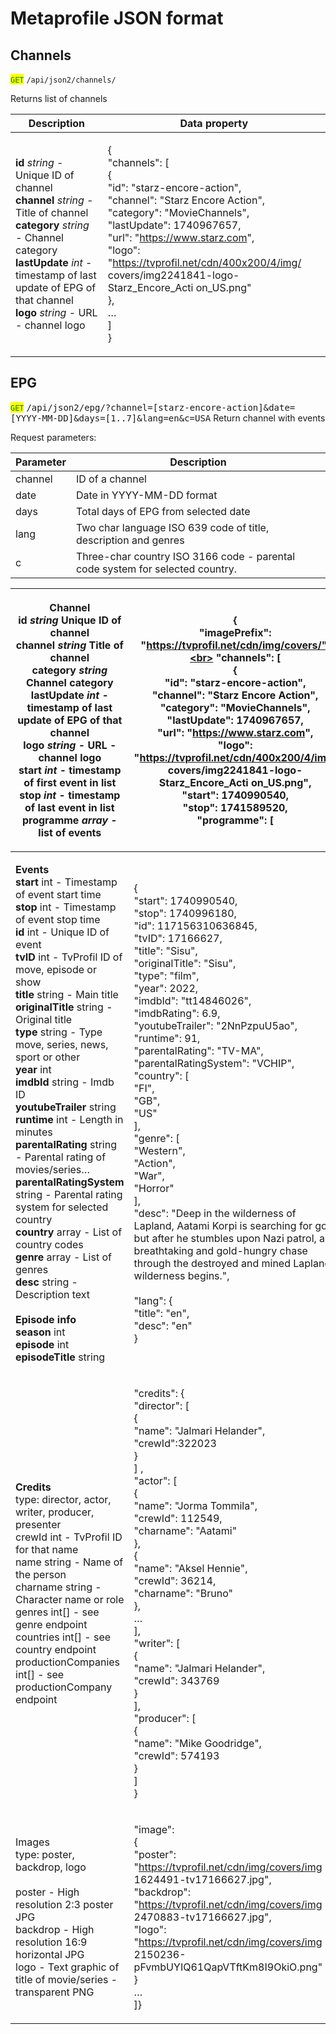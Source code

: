 # Metaprofile JSON format

## Channels

<mark style="color:green;">`GET`</mark> `/api/json2/channels/`

Returns list of channels

| Description                                                                                                                                                                                                                                                                                                                                                  | Data property                                                                                                                                                                                                                                                                                                                                                                                                                                       |
| ------------------------------------------------------------------------------------------------------------------------------------------------------------------------------------------------------------------------------------------------------------------------------------------------------------------------------------------------------------ | --------------------------------------------------------------------------------------------------------------------------------------------------------------------------------------------------------------------------------------------------------------------------------------------------------------------------------------------------------------------------------------------------------------------------------------------------- |
| <p><strong>id</strong> <em>string</em> - Unique ID of channel <br><strong>channel</strong> <em>string -</em> Title of channel <br><strong>category</strong> <em>string -</em> Channel category <strong>lastUpdate</strong> <em>int</em> - timestamp of last update of EPG of that channel <br><strong>logo</strong> <em>string</em> - URL - channel logo</p> | <p>{ <br>    "channels": [ <br>        { <br>            "id": "starz-encore-action", <br>            "channel": "Starz Encore Action", <br>            "category": "MovieChannels", <br>            "lastUpdate": 1740967657, <br>            "url": "https://www.starz.com", <br>            "logo": "https://tvprofil.net/cdn/400x200/4/img/ covers/img2241841-logo-Starz_Encore_Acti on_US.png"<br>         },<br>        … <br>    ] <br>}</p> |

## EPG

<mark style="color:green;">`GET`</mark> <kbd>/api/json2/epg/?channel=\[starz-encore-action]\&date=\[YYYY-MM-DD]\&days=\[1..7]\&lang=en\&c=USA</kbd>  Return channel with events&#x20;

Request parameters:

| Parameter | Description                                                                   |
| --------- | ----------------------------------------------------------------------------- |
| channel   | ID of a channel                                                               |
| date      | Date in YYYY-MM-DD format                                                     |
| days      | Total days of EPG from selected date                                          |
| lang      | Two char language ISO 639 code of title, description and genres               |
| c         | Three-char country ISO 3166 code - parental code system for selected country. |



| <p><strong>Channel</strong><br><strong>id</strong> <em>string</em> Unique ID of channel<br><strong>channel</strong> <em>string</em> Title of channel <br><strong>category</strong> <em>string</em> Channel category <br><strong>lastUpdate</strong> <em>int</em> - timestamp of last update of EPG of that channel <br><strong>logo</strong> <em>string</em> - URL - channel logo <br><strong>start</strong> <em>int</em> - timestamp of first event in list <br><strong>stop</strong> <em>int</em> - timestamp of last event in list <br><strong>programme</strong> <em>array</em> - list of events</p>                                                                                                                                                                                                                                                                                                                                                                                                                                                                                                                                      | <p>{ <br>    "imagePrefix": <br>    "https://tvprofil.net/cdn/img/covers/",<br>    "channels": [ <br>        { <br>            "id": "starz-encore-action", <br>            "channel": "Starz Encore Action",<br>            "category": "MovieChannels", <br>            "lastUpdate": 1740967657, <br>            "url": "https://www.starz.com", <br>            "logo": "https://tvprofil.net/cdn/400x200/4/img/ covers/img2241841-logo-Starz_Encore_Acti on_US.png", <br>            "start": 1740990540, <br>            "stop": 1741589520, <br>            "programme": [ </p>                                                                                                                                                                                                                                                                                                                                                                                 |
| --------------------------------------------------------------------------------------------------------------------------------------------------------------------------------------------------------------------------------------------------------------------------------------------------------------------------------------------------------------------------------------------------------------------------------------------------------------------------------------------------------------------------------------------------------------------------------------------------------------------------------------------------------------------------------------------------------------------------------------------------------------------------------------------------------------------------------------------------------------------------------------------------------------------------------------------------------------------------------------------------------------------------------------------------------------------------------------------------------------------------------------------- | ---------------------------------------------------------------------------------------------------------------------------------------------------------------------------------------------------------------------------------------------------------------------------------------------------------------------------------------------------------------------------------------------------------------------------------------------------------------------------------------------------------------------------------------------------------------------------------------------------------------------------------------------------------------------------------------------------------------------------------------------------------------------------------------------------------------------------------------------------------------------------------------------------------------------------------------------------------------------- |
| <p><strong>Events</strong><br><strong>start</strong> int - Timestamp of event start time<br><strong>stop</strong> int - Timestamp of event stop time <br><strong>id</strong> int - Unique ID of event <br><strong>tvID</strong> int - TvProfil ID of move, episode or show <br><strong>title</strong> string - Main title <br><strong>originalTitle</strong> string - Original title <br><strong>type</strong> string - Type move, series, news, sport or other <br><strong>year</strong> int <br><strong>imdbId</strong> string - Imdb ID <br><strong>youtubeTrailer</strong> string <br><strong>runtime</strong> int - Length in minutes <br><strong>parentalRating</strong> string - Parental rating of movies/series… <br><strong>parentalRatingSystem</strong> string - Parental rating system for selected country <br><strong>country</strong> array - List of country codes <br><strong>genre</strong> array - List of genres <br><strong>desc</strong> string - Description text <br><br><strong>Episode info</strong> <br><strong>season</strong> int <br><strong>episode</strong> int <br><strong>episodeTitle</strong> string</p> | <p>{ <br>    "start": 1740990540, <br>    "stop": 1740996180, <br>    "id": 117156310636845, <br>    "tvID": 17166627, <br>    "title": "Sisu", <br>    "originalTitle": "Sisu", <br>    "type": "film", <br>    "year": 2022, <br>    "imdbId": "tt14846026", <br>    "imdbRating": 6.9, <br>    "youtubeTrailer": "2NnPzpuU5ao", <br>    "runtime": 91, <br>    "parentalRating": "TV-MA", <br>    "parentalRatingSystem": "VCHIP", <br>    "country": [ <br>        "FI", <br>        "GB", <br>        "US" <br>    ], <br>    "genre": [ <br>        "Western", <br>        "Action", <br>        "War", <br>        "Horror" <br>    ], <br>    "desc": "Deep in the wilderness of Lapland, Aatami Korpi is searching for gold but after he stumbles upon Nazi patrol, a breathtaking and gold-hungry chase through the destroyed and mined Lapland wilderness begins.", <br><br>    "lang": { <br>        "title": "en", <br>        "desc": "en" <br>    }</p> |
| <p><strong>Credits</strong><br>type: director, actor, writer, producer, presenter <br>crewId int - TvProfil ID for that name <br>name string - Name of the person <br>charname string - Character name or role <br>genres int[] - see genre endpoint <br>countries int[] - see country endpoint <br>productionCompanies int[] - see productionCompany endpoint</p>                                                                                                                                                                                                                                                                                                                                                                                                                                                                                                                                                                                                                                                                                                                                                                            | <p>"credits": { <br>    "director": [ <br>        {<br>             "name": "Jalmari Helander", <br>             "crewId":322023 <br>        } <br>    ] , <br>    "actor": [ <br>        { <br>            "name": "Jorma Tommila", <br>            "crewId": 112549, <br>            "charname": "Aatami" <br>        }, <br>        { <br>            "name": "Aksel Hennie", <br>            "crewId": 36214, <br>            "charname": "Bruno" <br>        }, <br>        … <br>    ], <br>    "writer": [ <br>        { <br>            "name": "Jalmari Helander", <br>            "crewId": 343769 <br>        } <br>    ], <br>    "producer": [ <br>        { <br>            "name": "Mike Goodridge", <br>            "crewId": 574193 <br>        } <br>    ] <br>}</p>                                                                                                                                                                                 |
| <p>Images <br>type: poster, backdrop, logo <br><br>poster - High resolution 2:3 poster JPG <br>backdrop - High resolution 16:9 horizontal JPG <br>logo - Text graphic of title of movie/series - transparent PNG</p>                                                                                                                                                                                                                                                                                                                                                                                                                                                                                                                                                                                                                                                                                                                                                                                                                                                                                                                          | <p>"image": <br>    { <br>        "poster": "https://tvprofil.net/cdn/img/covers/img 1624491-tv17166627.jpg", <br>        "backdrop": "https://tvprofil.net/cdn/img/covers/img 2470883-tv17166627.jpg", <br>        "logo": "https://tvprofil.net/cdn/img/covers/img 2150236-pFvmbUYIQ61QapVTftKm8I9OkiO.png" <br>    } <br>    … <br>]}</p>                                                                                                                                                                                                                                                                                                                                                                                                                                                                                                                                                                                                                           |


